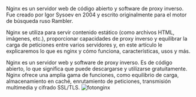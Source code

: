 Nginx es un servidor web de código abierto y software de proxy inverso. Fue creado por Igor Sysoev en 2004 y escrito originalmente para el motor de búsqueda ruso Rambler.

Nginx se utiliza para servir contenido estático (como archivos HTML, imágenes, etc.), proporcionar capacidades de proxy inverso y equilibrar la carga de peticiones entre varios servidores y, en este artículo le explicaremos lo que es nginx y cómo funciona, características, usos y más.

Nginx es un servidor web y software de proxy inverso. Es de código abierto, lo que significa que puede descargarse y utilizarse gratuitamente. 
Nginx ofrece una amplia gama de funciones, como equilibrio de carga, almacenamiento en caché, enrutamiento de peticiones, transmisión multimedia y cifrado SSL/TLS.
![fotonginx](descaga.png)
